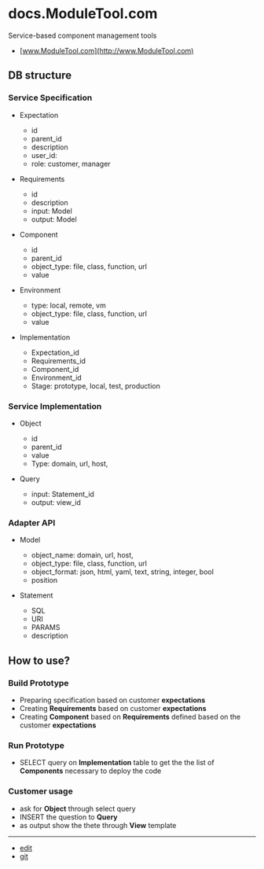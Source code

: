 # docs.ModuleTool.com
Service-based component management tools
+ [www.ModuleTool.com](http://www.ModuleTool.com)


## DB structure  

### Service Specification

+ Expectation
  + id
  + parent_id
  + description
  + user_id:
  + role: customer, manager

+ Requirements
  + id
  + description
  + input: Model
  + output: Model
    
+ Component
  + id  
  + parent_id
  + object_type: file, class, function, url
  + value

+ Environment
  + type: local, remote, vm  
  + object_type: file, class, function, url
  + value

  
+ Implementation
  + Expectation_id
  + Requirements_id
  + Component_id
  + Environment_id
  + Stage: prototype, local, test, production

  
### Service Implementation

+ Object
  + id
  + parent_id
  + value    
  + Type: domain, url, host, 
  
+ Query
  + input: Statement_id    
  + output: view_id
  


### Adapter API


+ Model
  + object_name: domain, url, host, 
  + object_type: file, class, function, url
  + object_format: json, html, yaml, text, string, integer, bool
  + position

    
+ Statement
  + SQL
  + URI
  + PARAMS
  + description



## How to use?

### Build Prototype
+ Preparing specification based on customer **expectations**
+ Creating **Requirements** based on customer **expectations**
+ Creating **Component** based on **Requirements** defined based on the customer **expectations**


### Run Prototype

+ SELECT query on **Implementation** table to get the the list of **Components** necessary to deploy the code


### Customer usage

+ ask for **Object** through select query
+ INSERT the question to **Query**
+ as output show the thete through **View** template
  

---
+ [edit](https://github.com/ModuleTool/docs/edit/main/README.md)
+ [git](https://github.com/ModuleTool/docs)
